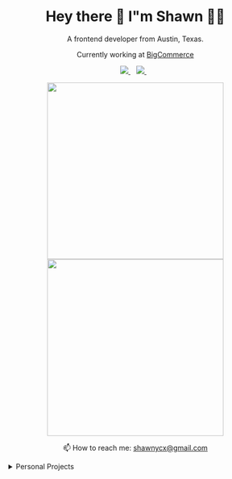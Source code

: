 <h1 align="center">
  Hey there 👋 I"m Shawn 👨‍💻
</h1>

<p align="center">
  A frontend developer from Austin, Texas.
</p>

<p align="center">
  Currently working at <a href="https://www.bigcommerce.com/" target="_blank" rel="noopener noreferrer">BigCommerce</a>
</p>

<p align="center">
  <a href="https://www.linkedin.com/in/shawnycx/" target="_blank" rel="noopener noreferrer">
    <img src="https://img.shields.io/badge/linkedin-%230077B5.svg?&style=for-the-badge&logo=linkedin&logoColor=white" />
  </a>&nbsp;&nbsp;
  
  <a href="https://stackoverflow.com/users/9430279/shawn-yap" target="_blank" rel="noopener noreferrer">
    <img src="https://img.shields.io/badge/Stack_Overflow-FE7A16?style=for-the-badge&logo=stack-overflow&logoColor=white" />
  </a>&nbsp;&nbsp;  
</p>

<p align="center">
  <a href="#"><img src="https://github-readme-stats.vercel.app/api?username=shawn-ycx&show_icons=true&count_private=true&theme=dark" width="350"></a>
  <a href="#"><img src="https://github-readme-stats.vercel.app/api?username=shawnycx&show_icons=true&count_private=true&theme=dark" width="350"></a>
</p>

<p align="center">
  📫 How to reach me: <a href="mailto:shawnycx@gmail.com">shawnycx@gmail.com</a>
</p>

<details>
  <summary>Personal Projects</summary>
  
### Dashboard
  <a href="https://chakra-ui.com/" target="_blank" rel="noopener noreferrer">
    <img src="https://img.shields.io/badge/Chakra--UI-319795?style=for-the-badge&logo=chakra-ui&logoColor=white" />
  </a>&nbsp;&nbsp;
  
  <a href="https://tailwindcss.com/" target="_blank" rel="noopener noreferrer">
    <img src="https://img.shields.io/badge/Tailwind_CSS-38B2AC?style=for-the-badge&logo=tailwind-css&logoColor=white" />
  </a>&nbsp;&nbsp;
  
  <a href="https://nextjs.org/" target="_blank" rel="noopener noreferrer">
    <img src="https://img.shields.io/badge/next.js-000000?style=for-the-badge&logo=nextdotjs&logoColor=white" />
  </a>&nbsp;&nbsp;
  
  #### Provide a space for easy access to pinned websites along with other useful widgets
</details>
